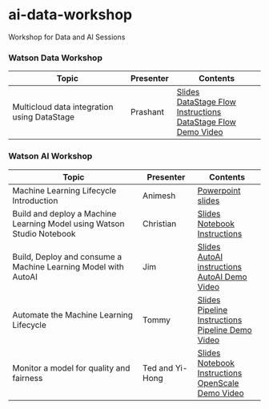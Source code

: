 # ai-data-workshop
Workshop for Data and AI Sessions

### Watson Data Workshop
|Topic|Presenter|Contents|
|---|---|---|
|Multicloud data integration using DataStage|Prashant|[Slides]() <br>[DataStage Flow Instructions](https://dataplatform.cloud.ibm.com/docs/content/wsj/getting-started/df_data_integrate.html?context=cpdaas&audience=wdp) <br>[DataStage Flow Demo Video]()|

### Watson AI Workshop
|Topic|Presenter|Contents|
|---|---|---|
|Machine Learning Lifecycle Introduction|Animesh|[Powerpoint slides]()|
|Build and deploy a Machine Learning Model using Watson Studio Notebook|Christian|[Slides](/build-and-deploy-with-studio/ai-workshop-build-deploy-studio.pdf) <br>[Notebook Instructions](https://dataplatform.cloud.ibm.com/docs/content/wsj/getting-started/df_AI_create_model.html?context=cpdaas)|
|Build, Deploy and consume a Machine Learning Model with AutoAI|Jim|[Slides]() <br>[AutoAI instructions]() <br>[AutoAI Demo Video]()|
|Automate the Machine Learning Lifecycle|Tommy|[Slides](/watson-studio-pipelines/watson-studio-pipelines.pdf) <br>[Pipeline Instructions](/watson-studio-pipelines/README.md) <br>[Pipeline Demo Video]()|
|Monitor a model for quality and fairness|Ted and Yi-Hong|[Slides]() <br>[Notebook Instructions](https://dataplatform.cloud.ibm.com/docs/content/wsj/getting-started/df_AI_monitor_model.html?context=cpdaas&audience=wdp) <br>[OpenScale Demo Video]()|
